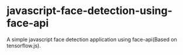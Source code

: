 # javascript-face-detection-using-face-api
A simple javascript face detection application using face-api(Based on tensorflow.js).
